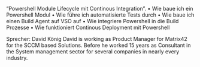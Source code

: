 “Powershell Module Lifecycle mit Continous Integration”. • Wie baue ich ein Powershell Modul • Wie führe ich automatisierte Tests durch • Wie baue ich einen Build Agent auf VSO auf • Wie integriere Powershell in die Build Prozesse • Wie funktioniert Continous Deployment mit Powershell 

Sprecher: David König
David is working as Product Manager for Matrix42 for the SCCM based Solutions. Before he worked 15 years as Consultant in the System management sector for several companies in nearly every industry.
